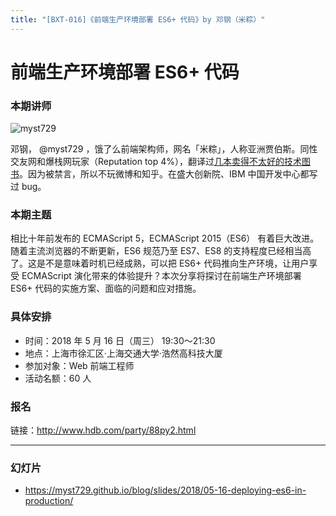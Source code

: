 ```yaml
---
title: "[BXT-016]《前端生产环境部署 ES6+ 代码》by 邓钢（米粽）"
---
```


# 前端生产环境部署 ES6+ 代码

### 本期讲师

![myst729](https://avatars3.githubusercontent.com/u/519733)

邓钢， @myst729 ，饿了么前端架构师，网名「米粽」，人称亚洲贾伯斯。同性交友网和爆栈网玩家（Reputation top 4%），翻译过[几本卖得不太好的技术图书](https://www.douban.com/search?cat=1001&q=%E9%82%93+%E9%92%A2)。因为被禁言，所以不玩微博和知乎。在盛大创新院、IBM 中国开发中心都写过 bug。

### 本期主题

相比十年前发布的 ECMAScript 5，ECMAScript 2015（ES6） 有着巨大改进。随着主流浏览器的不断更新，ES6 规范乃至 ES7、ES8 的支持程度已经相当高了。这是不是意味着时机已经成熟，可以把 ES6+ 代码推向生产环境，让用户享受 ECMAScript 演化带来的体验提升？本次分享将探讨在前端生产环境部署 ES6+ 代码的实施方案、面临的问题和应对措施。

### 具体安排

- 时间：2018 年 5 月 16 日（周三） 19:30～21:30
- 地点：上海市徐汇区·上海交通大学·浩然高科技大厦
- 参加对象：Web 前端工程师
- 活动名额：60 人

### 报名

链接：http://www.hdb.com/party/88py2.html

***

### 幻灯片

* https://myst729.github.io/blog/slides/2018/05-16-deploying-es6-in-production/
